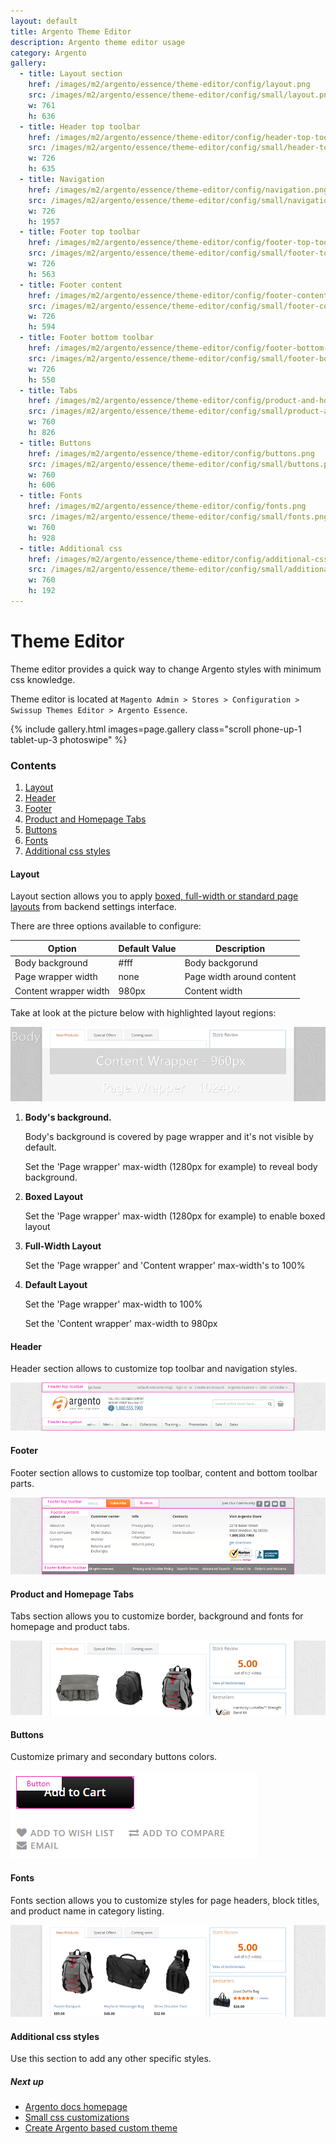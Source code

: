 ```yaml
---
layout: default
title: Argento Theme Editor
description: Argento theme editor usage
category: Argento
gallery:
  - title: Layout section
    href: /images/m2/argento/essence/theme-editor/config/layout.png
    src: /images/m2/argento/essence/theme-editor/config/small/layout.png
    w: 761
    h: 636
  - title: Header top toolbar
    href: /images/m2/argento/essence/theme-editor/config/header-top-toolbar.png
    src: /images/m2/argento/essence/theme-editor/config/small/header-top-toolbar.png
    w: 726
    h: 635
  - title: Navigation
    href: /images/m2/argento/essence/theme-editor/config/navigation.png
    src: /images/m2/argento/essence/theme-editor/config/small/navigation.png
    w: 726
    h: 1957
  - title: Footer top toolbar
    href: /images/m2/argento/essence/theme-editor/config/footer-top-toolbar.png
    src: /images/m2/argento/essence/theme-editor/config/small/footer-top-toolbar.png
    w: 726
    h: 563
  - title: Footer content
    href: /images/m2/argento/essence/theme-editor/config/footer-content.png
    src: /images/m2/argento/essence/theme-editor/config/small/footer-content.png
    w: 726
    h: 594
  - title: Footer bottom toolbar
    href: /images/m2/argento/essence/theme-editor/config/footer-bottom-toolbar.png
    src: /images/m2/argento/essence/theme-editor/config/small/footer-bottom-toolbar.png
    w: 726
    h: 550
  - title: Tabs
    href: /images/m2/argento/essence/theme-editor/config/product-and-homepage-tabs.png
    src: /images/m2/argento/essence/theme-editor/config/small/product-and-homepage-tabs.png
    w: 760
    h: 826
  - title: Buttons
    href: /images/m2/argento/essence/theme-editor/config/buttons.png
    src: /images/m2/argento/essence/theme-editor/config/small/buttons.png
    w: 760
    h: 606
  - title: Fonts
    href: /images/m2/argento/essence/theme-editor/config/fonts.png
    src: /images/m2/argento/essence/theme-editor/config/small/fonts.png
    w: 760
    h: 928
  - title: Additional css
    href: /images/m2/argento/essence/theme-editor/config/additional-css.png
    src: /images/m2/argento/essence/theme-editor/config/small/additional-css.png
    w: 760
    h: 192
---
```


# Theme Editor

Theme editor provides a quick way to change Argento styles with minimum css
knowledge.

Theme editor is located at `Magento Admin > Stores > Configuration > Swissup Themes Editor > Argento Essence`.

{% include gallery.html images=page.gallery class="scroll phone-up-1 tablet-up-3 photoswipe" %}

### Contents

 1. [Layout](#layout)
 2. [Header](#header)
 3. [Footer](#footer)
 4. [Product and Homepage Tabs](#products-and-homepage-tabs)
 5. [Buttons](#buttons)
 6. [Fonts](#fonts)
 7. [Additional css styles](#additional-css-styles)

#### Layout

Layout section allows you to apply
[boxed, full-width or standard page layouts](/m2/argento/customization/boxed-full-width-and-standard-layout-types/)
from backend settings interface.

There are three options available to configure:

Option | Default Value | Description
-------|---------------|------------
Body background | #fff | Body backgorund
Page wrapper width | none | Page width around content
Content wrapper width | 980px | Content width

Take at look at the picture below with highlighted layout regions:

![Argento Essence Header Structure](/images/m2/argento/essence/theme-editor/layout.png)

 1. **Body's background.**

    Body's background is covered by page wrapper and it's not visible by default.

    Set the 'Page wrapper' max-width (1280px for example) to reveal body background.

 2. **Boxed Layout**

    Set the 'Page wrapper' max-width (1280px for example) to enable boxed layout

 3. **Full-Width Layout**

    Set the 'Page wrapper' and 'Content wrapper' max-width's to 100%

 4. **Default Layout**

    Set the 'Page wrapper' max-width to 100%

    Set the 'Content wrapper' max-width to 980px

#### Header

Header section allows to customize top toolbar and navigation styles.

![Argento Essence Header Structure](/images/m2/argento/essence/theme-editor/header.png)

#### Footer

Footer section allows to customize top toolbar, content and bottom toolbar parts.

![Argento Essence Footer Structure](/images/m2/argento/essence/theme-editor/footer.png)

#### Product and Homepage Tabs

Tabs section allows you to customize border, background and fonts for homepage
and product tabs.

![Homepage tabs](/images/m2/argento/essence/theme-editor/tabs.png)

#### Buttons

Customize primary and secondary buttons colors.

![Primary button](/images/m2/argento/essence/theme-editor/button.png)

#### Fonts

Fonts section allows you to customize styles for page headers, block titles,
and product name in category listing.

![Product name font](/images/m2/argento/essence/theme-editor/fonts.png)

#### Additional css styles

Use this section to add any other specific styles.

##### Next up

- [Argento docs homepage](/m2/argento/)
- [Small css customizations](/m2/argento/customization/custom-css/)
- [Create Argento based custom theme](/m2/argento/customization/custom-theme/)
